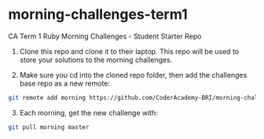 # morning-challenges-term1
CA Term 1 Ruby Morning Challenges - Student Starter Repo

1. Clone this repo and clone it to their laptop. This repo will be used to store your solutions to the morning challenges.

2. Make sure you cd into the cloned repo folder, then add the challenges base repo as a new remote:

```sh
git remote add morning https://github.com/CoderAcademy-BRI/morning-challenges-term1.git
```

3. Each morning, get the new challenge with:

```sh
git pull morning master
```
